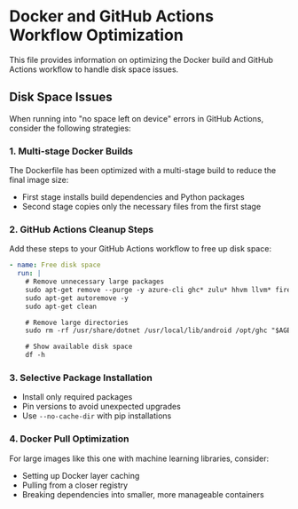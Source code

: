 # Docker and GitHub Actions Workflow Optimization

This file provides information on optimizing the Docker build and GitHub Actions workflow to handle disk space issues.

## Disk Space Issues

When running into "no space left on device" errors in GitHub Actions, consider the following strategies:

### 1. Multi-stage Docker Builds

The Dockerfile has been optimized with a multi-stage build to reduce the final image size:
- First stage installs build dependencies and Python packages
- Second stage copies only the necessary files from the first stage

### 2. GitHub Actions Cleanup Steps

Add these steps to your GitHub Actions workflow to free up disk space:

```yaml
- name: Free disk space
  run: |
    # Remove unnecessary large packages
    sudo apt-get remove --purge -y azure-cli ghc* zulu* hhvm llvm* firefox google* dotnet* powershell openjdk* mysql* php* android*
    sudo apt-get autoremove -y
    sudo apt-get clean

    # Remove large directories
    sudo rm -rf /usr/share/dotnet /usr/local/lib/android /opt/ghc "$AGENT_TOOLSDIRECTORY"

    # Show available disk space
    df -h
```

### 3. Selective Package Installation

- Install only required packages
- Pin versions to avoid unexpected upgrades
- Use `--no-cache-dir` with pip installations

### 4. Docker Pull Optimization

For large images like this one with machine learning libraries, consider:
- Setting up Docker layer caching
- Pulling from a closer registry
- Breaking dependencies into smaller, more manageable containers
